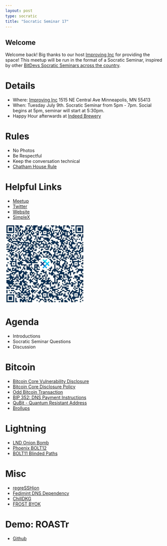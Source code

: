 ```yaml
---
layout: post
type: socratic
title: "Socratic Seminar 17"
---
```


## Welcome

Welcome back! Big thanks to our host [Improving Inc](https://improving.com/) for providing the space!
This meetup will be run in the format of a Socratic Seminar, inspired by other [BitDevs Socratic Seminars across the country](https://bitdevs.org/cities).

# Details
 - Where: [Improving Inc](https://www.google.com/maps/place/1515+NE+Central+Ave,+Minneapolis,+MN+55413/@45.0037797,-93.2469316,17z/data=!4m6!3m5!1s0x52b32d965c06ad57:0x277e62e6c3015129!8m2!3d45.0039428!4d-93.2456978!16s%2Fg%2F11bw3z3dw6) 1515 NE Central Ave Minneapolis, MN 55413
 - When: Tuesday July 9th. Socratic Seminar from 5pm - 7pm. Social begins at 5pm, seminar will start at 5:30pm. 
 - Happy Hour afterwards at [Indeed Brewery](https://www.indeedbrewing.com/)

# Rules
 - No Photos
 - Be Respectful
 - Keep the conversation technical
 - [Chatham House Rule](https://www.facilitator.school/blog/chatham-house-rule)

# Helpful Links
 - [Meetup](https://www.meetup.com/minneapolis-bitcoin-developers/events/301715992/)
 - [Twitter](https://twitter.com/BitcoinersMPLS)
 - [Website](https://bitdevsmpls.org)
 - [SimpleX](https://simplex.chat/contact#/?v=1-2&smp=smp%3A%2F%2FenEkec4hlR3UtKx2NMpOUK_K4ZuDxjWBO1d9Y4YXVaA%3D%40smp14.simplex.im%2F2yDM8Eh4B5js6FLUOsANpVYwUt79Q_TO%23%2F%3Fv%3D1-2%26dh%3DMCowBQYDK2VuAyEAqaz4Ij9Xxn3ziHXN9DhPBdbTgYc-XjGpKcr-oDBL-hc%253D%26srv%3Daspkyu2sopsnizbyfabtsicikr2s4r3ti35jogbcekhm3fsoeyjvgrid.onion&data=%7B%22type%22%3A%22group%22%2C%22groupLinkId%22%3A%22I3WA2zuDa5OOHwDT6m0G8Q%3D%3D%22%7D)


<img src="../simplex.jpeg" width="250" height="250" />

# Agenda
 - Introductions
 - Socratic Seminar Questions
 - Discussion

# Bitcoin
 - [Bitcoin Core Vulnerability Disclosure](https://bitcoinops.org/en/newsletters/2024/07/05/)
 - [Bitcoin Core Disclosure Policy](https://groups.google.com/g/bitcoindev/c/Q2ZGit2wF7w)
 - [Odd Bitcoin Transaction](https://stacker.news/items/600187)
 - [BIP 352: DNS Payment Instructions](https://github.com/bitcoin/bips/blob/master/bip-0353.mediawiki)
 - [QuBit - Quantum Resistant Address](https://github.com/cryptoquick/bips/blob/p2qrh/bip-p2qrh.mediawiki)
 - [Brollups](https://brqgoo.medium.com/introducing-brollups-18ec4081f6e7)

# Lightning
 - [LND Onion Bomb](https://morehouse.github.io/lightning/lnd-onion-bomb/)
 - [Phoenix BOLT12](https://x.com/PhoenixWallet/status/1808547081214439494)
 - [BOLT11 Blinded Paths](https://bitcoinops.org/en/newsletters/2024/07/05/)

# Misc
 - [regreSSHion](https://blog.qualys.com/vulnerabilities-threat-research/2024/07/01/regresshion-remote-unauthenticated-code-execution-vulnerability-in-openssh-server)
 - [Fedimint DNS Dependency](https://github.com/fedimint/fedimint/issues/5525)
 - [ChillDKG](https://github.com/BlockstreamResearch/bip-frost-dkg)
 - [FROST BYOK](https://conduition.io/cryptography/frost-byok/)

# Demo: ROASTr
 - [Github](https://github.com/m1sterc001guy/roastr)